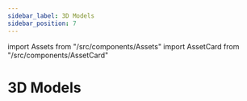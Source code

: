 ```yaml
---
sidebar_label: 3D Models
sidebar_position: 7
---
```

import Assets from "/src/components/Assets"
import AssetCard from "/src/components/AssetCard"

# 3D Models

<Assets>
  <AssetCard type="model" heading="Model" link="https://u.vrgmetri.com/gb-sms-prod-1/media/2021-10/pigccx/75df307c-e064-472f-a88e-55db66eacc73/gltf/scene.gltf" />
  <AssetCard type="model" heading="Model" link="https://u.vrgmetri.com/gb-sms-prod-1/media/2021-10/pigccx/75df307c-e064-472f-a88e-55db66eacc73/usdz/Robot%20dog.usdz" />
</Assets>
